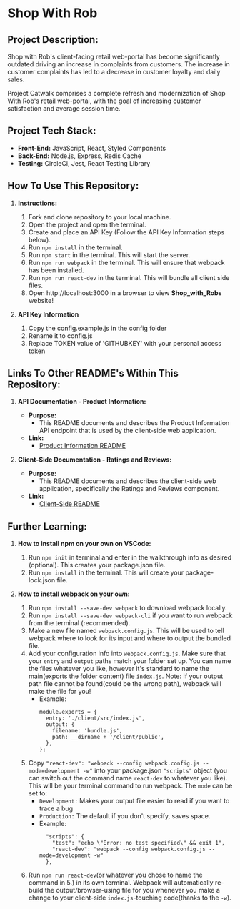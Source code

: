 # Shop With Rob

## Project Description:

Shop with Rob's client-facing retail web-portal has become significantly outdated driving an increase in complaints from customers. The increase in customer complaints has led to a decrease in customer loyalty and daily sales.

<p></p>
Project Catwalk comprises a complete refresh and modernization of Shop With Rob's retail web-portal, with the goal of increasing customer satisfaction and average session time.
<p></p>

## Project Tech Stack:

- **Front-End:** JavaScript, React, Styled Components
- **Back-End:** Node.js, Express, Redis Cache
- **Testing:** CircleCi, Jest, React Testing Library

## How To Use This Repository:

1. **Instructions:**

   1. Fork and clone repository to your local machine.
   2. Open the project and open the terminal.
   3. Create and place an API Key (Follow the API Key Information steps below).
   4. Run `npm install` in the terminal.
   5. Run `npm start` in the terminal. This will start the server.
   6. Run `npm run webpack` in the terminal. This will ensure that webpack has been installed.
   7. Run `npm run react-dev` in the terminal. This will bundle all client side files.
   8. Open http://localhost:3000 in a browser to view **Shop_with_Robs** website!
   <p></p>

2. **API Key Information**

   1. Copy the config.example.js in the config folder
   2. Rename it to config.js
   3. Replace TOKEN value of 'GITHUBKEY' with your personal access token
   <p></p>

## Links To Other README's Within This Repository:

1.  **API Documentation - Product Information:**

    - **Purpose:**
      - This README documents and describes the Product Information API endpoint that is used by the client-side web application.
    - **Link:**
      - [Product Information README](https://github.com/jaylee20/Shop_with_Rob/blob/main/server/README.md)
      <p></p>

2.  **Client-Side Documentation - Ratings and Reviews:**
    - **Purpose:**
      - This README documents and describes the client-side web application, specifically the Ratings and Reviews component.
    - **Link:**
      - [Client-Side README](https://github.com/jaylee20/Shop_with_Rob/blob/main/client/README.md)
      <p></p>

## Further Learning:

1. **How to install npm on your own on VSCode:**

   1. Run `npm init` in terminal and enter in the walkthrough info as desired (optional). This creates your package.json file.
   2. Run `npm install` in the terminal. This will create your package-lock.json file.
   <p></p>

2. **How to install webpack on your own:**
   1. Run `npm install --save-dev webpack` to download webpack locally.
   2. Run `npm install --save-dev webpack-cli` if you want to run webpack from the terminal (recommended).
   3. Make a new file named `webpack.config.js`. This will be used to tell webpack where to look for its input and where to output the bundled file.
   4. Add your configuration info into `webpack.config.js`. Make sure that your `entry` and `output` paths match your folder set up. You can name the files whatever you like, however it's standard to name the main(exports the folder content) file `index.js`.
      Note: If your output path file cannot be found(could be the wrong path), webpack will make the file for you!
      - Example:
        ```
        module.exports = {
          entry: './client/src/index.js',
          output: {
            filename: 'bundle.js',
            path: __dirname + '/client/public',
          },
        };
        ```
   5. Copy `"react-dev": "webpack --config webpack.config.js --mode=development -w"` into your package.json `"scripts"` object (you can switch out the command name `react-dev` to whatever you like). This will be your terminal command to run webpack. The `mode` can be set to:
      - `Development:` Makes your output file easier to read if you want to trace a bug
      - `Production:` The default if you don't specify, saves space.
      - Example:
        ```
          "scripts": {
            "test": "echo \"Error: no test specified\" && exit 1",
            "react-dev": "webpack --config webpack.config.js --mode=development -w"
          },
        ```
   6. Run `npm run react-dev`(or whatever you chose to name the command in 5.) in its own terminal. Webpack will automatically re-build the output/browser-using file for you whenever you make a change to your client-side `index.js`-touching code(thanks to the `-w`).
